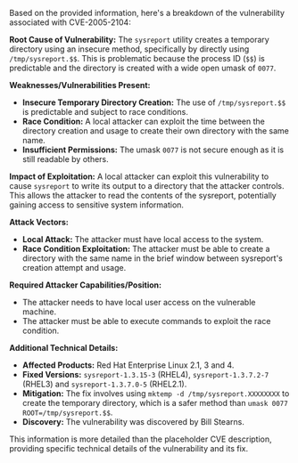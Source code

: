 Based on the provided information, here's a breakdown of the vulnerability associated with CVE-2005-2104:

**Root Cause of Vulnerability:**
The `sysreport` utility creates a temporary directory using an insecure method, specifically by directly using `/tmp/sysreport.$$`. This is problematic because the process ID (`$$`) is predictable and the directory is created with a wide open umask of `0077`.

**Weaknesses/Vulnerabilities Present:**
- **Insecure Temporary Directory Creation:** The use of `/tmp/sysreport.$$` is predictable and subject to race conditions.
- **Race Condition:** A local attacker can exploit the time between the directory creation and usage to create their own directory with the same name.
- **Insufficient Permissions:**  The umask `0077` is not secure enough as it is still readable by others.

**Impact of Exploitation:**
A local attacker can exploit this vulnerability to cause `sysreport` to write its output to a directory that the attacker controls. This allows the attacker to read the contents of the sysreport, potentially gaining access to sensitive system information.

**Attack Vectors:**
- **Local Attack:** The attacker must have local access to the system.
- **Race Condition Exploitation:** The attacker must be able to create a directory with the same name in the brief window between sysreport's creation attempt and usage.

**Required Attacker Capabilities/Position:**
- The attacker needs to have local user access on the vulnerable machine.
- The attacker must be able to execute commands to exploit the race condition.

**Additional Technical Details:**

- **Affected Products:** Red Hat Enterprise Linux 2.1, 3 and 4.
- **Fixed Versions:** `sysreport-1.3.15-3` (RHEL4), `sysreport-1.3.7.2-7` (RHEL3) and `sysreport-1.3.7.0-5` (RHEL2.1).
- **Mitigation:**  The fix involves using `mktemp -d /tmp/sysreport.XXXXXXXX` to create the temporary directory, which is a safer method than `umask 0077 ROOT=/tmp/sysreport.$$`.
- **Discovery:** The vulnerability was discovered by Bill Stearns.

This information is more detailed than the placeholder CVE description, providing specific technical details of the vulnerability and its fix.